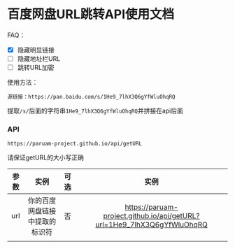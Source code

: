 # 百度网盘URL跳转API使用文档

FAQ：

- [x] 隐藏明显链接
- [ ] 隐藏地址栏URL
- [ ] 跳转URL加密

使用方法：

`源链接：https://pan.baidu.com/s/1He9_7lhX3Q6gYfWluOhqRQ`

提取`/s/`后面的字符串`1He9_7lhX3Q6gYfWluOhqRQ`并拼接在api后面

### API

```text
https://paruam-project.github.io/api/getURL
```

请保证getURL的大小写正确

| 参数 |              实例              | 可选 |                             实例                             |
| :--: | :----------------------------: | :--: | :----------------------------------------------------------: |
| url  | 你的百度网盘链接中提取的标识符 |  否  | https://paruam-project.github.io/api/getURL?url=1He9_7lhX3Q6gYfWluOhqRQ |
|      |                                |      |                                                              |

